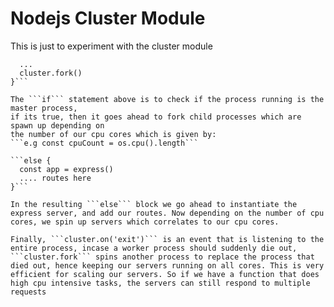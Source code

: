 # Nodejs Cluster Module

This is just to experiment with the cluster module

````if(cluster.isMaster) {
  ...
  cluster.fork()
}```

The ```if``` statement above is to check if the process running is the master process,
if its true, then it goes ahead to fork child processes which are spawn up depending on
the number of our cpu cores which is given by:
```e.g const cpuCount = os.cpu().length```

```else {
  const app = express()
  .... routes here
}```

In the resulting ```else``` block we go ahead to instantiate the express server, and add our routes. Now depending on the number of cpu cores, we spin up servers which correlates to our cpu cores.

Finally, ```cluster.on('exit')``` is an event that is listening to the entire process, incase a worker process should suddenly die out, ```cluster.fork``` spins another process to replace the process that died out, hence keeping our servers running on all cores. This is very efficient for scaling our servers. So if we have a function that does high cpu intensive tasks, the servers can still respond to multiple requests
````
